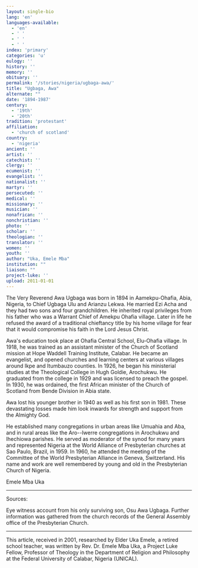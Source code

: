 ```yaml
---
layout: single-bio
lang: 'en'
languages-available:
  - 'en'
  - ' '
  - ' '
  - ' '
index: 'primary'
categories: 'u'
eulogy: ''
history: ''
memory: ''
obituary: ''
permalink: '/stories/nigeria/ugbaga-awa/'
title: "Ugbaga, Awa"
alternate: ""
date: '1894-1987'
century:
  - '19th'
  - '20th'
tradition: 'protestant'
affiliation:
  - 'church of scotland'
country:
  - 'nigeria'
ancient: ''
artist: ''
catechist: ''
clergy: ''
ecumenist: ''
evangelist: ''
nationalist: ''
martyr: ''
persecuted: ''
medical: ''
missionary: ''
musician: ''
nonafrican: ''
nonchristian: ''
photo: ''
scholar: ''
theologian: ''
translator: ''
women: ''
youth: ''
author: "Uka, Emele Mba"
institution: ""
liaison: ""
project-luke: ''
upload: 2011-01-01
---
```




The Very Reverend Awa Ugbaga was born in 1894 in Aamekpu-Ohafia, Abia, Nigeria, to Chief Ugbaga Ulu and Arianzu Lekwa.  He married Ezi Acha and they had two sons and four grandchildren. He inherited royal  privileges from his father who was a Warrant Chief of Amekpu Ohafia village.  Later in life he refused the award of a traditional chieftancy title by his home village for fear that it would compromise his faith in the Lord Jesus Christ.

Awa's education took place at Ohafia Central School, Elu-Ohafia village.  In 1918, he was trained as an assistant minister of the Church of Scotland mission at Hope Waddell Training Institute, Calabar.   He became an evangelist, and opened churches and learning centers at various villages around Ikpe and Itumbauzo counties.  In 1926, he began  his ministerial studies at the Theological College in Hugh Goldie, Arochukwu.  He graduated from the college in 1929 and was licensed to preach the gospel.  In 1930, he was ordained, the first African minister of the Church of Scotland from Bende Division in Abia state.

Awa lost his younger brother in 1940 as well as his first son in 1981.  These devastating losses made him look inwards for strength and support from the Almighty God.

He established many congregations in urban areas like Umuahia and Aba, and in rural areas like the Aro--Iwerre congregations in Arochukwu and Ihechiowa parishes.  He served as moderator of the synod for many years and represented Nigeria at the World Alliance of Presbyterian churches at Sao Paulo, Brazil, in 1959.  In 1960, he attended the meeting of the Committee of the World Presbyterian Alliance in Geneva, Switzerland.  His name and work are well remembered by young and old in the Presbyterian Church of Nigeria.

Emele Mba Uka

---

Sources:

Eye witness account from his only surviving son, Osu Awa Ugbaga.  Further information was gathered from the church records of the General Assembly office of the Presbyterian Church.

---

This article, received in 2001, researched by Elder Uka Emele, a retired school teacher, was written by Rev. Dr. Emele Mba Uka, a Project Luke Fellow, Professor of Theology in the Department of Religion and Philosophy at the Federal University of Calabar, Nigeria (UNICAL).